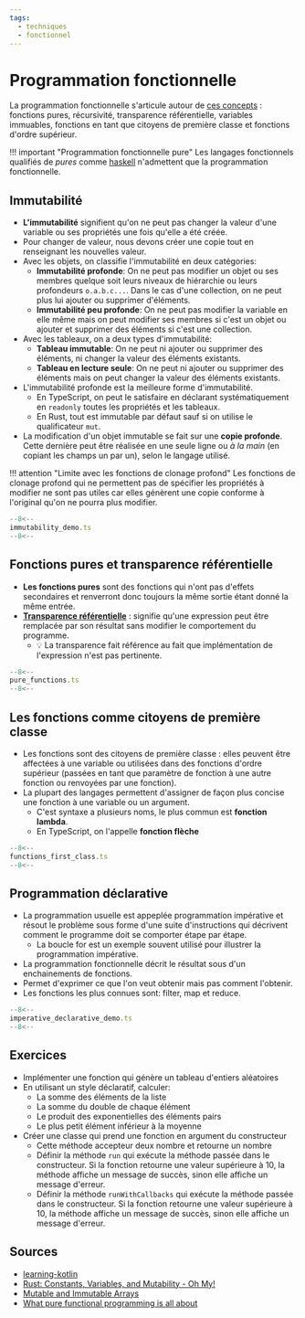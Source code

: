 ```yaml
---
tags:
  - techniques
  - fonctionnel
---
```


# Programmation fonctionnelle

La programmation fonctionnelle s'articule autour de [ces concepts](https://www.geeksforgeeks.org/functional-programming-paradigm) : fonctions pures, récursivité, transparence référentielle, variables immuables, fonctions en tant que citoyens de première classe et fonctions d'ordre supérieur.

!!! important "Programmation fonctionnelle pure"
    Les langages fonctionnels qualifiés de *pures* comme [haskell](https://www.haskell.org/) n'admettent que la programmation fonctionnelle.


## Immutabilité

- **L'immutabilité** signifient qu'on ne peut pas changer la valeur d'une variable ou ses propriétés une fois qu'elle a été créée. 
- Pour changer de valeur, nous devons créer une copie tout en renseignant les nouvelles valeur.
- Avec les objets, on classifie l'immutabilité en deux catégories:
    - **Immutabilité profonde**: On ne peut pas modifier un objet ou ses membres quelque soit leurs niveaux de hiérarchie ou leurs profondeurs `o.a.b.c...`. Dans le cas d'une collection, on ne peut plus lui ajouter ou supprimer d'éléments.
    - **Immutabilité peu profonde**: On ne peut pas modifier la variable en elle même mais on peut modifier ses membres si c'est un objet ou ajouter et supprimer des éléments si c'est une collection.
- Avec les tableaux, on a deux types d'immutabilité:
    - **Tableau immutable**: On ne peut ni ajouter ou supprimer des éléments, ni changer la valeur des éléments existants.
    - **Tableau en lecture seule**: On ne peut ni ajouter ou supprimer des éléments mais on peut changer la valeur des éléments existants.
- L'immutabilité profonde est la meilleure forme d'immutabilité.
    - En TypeScript, on peut le satisfaire en déclarant systématiquement en `readonly` toutes les propriétés et les tableaux.
    - En Rust, tout est immutable par défaut sauf si on utilise le qualificateur `mut`.
- La modification d'un objet immutable se fait sur une **copie profonde**. Cette dernière peut être réalisée en une seule ligne ou *à la main* (en copiant les champs un par un), selon le langage utilisé.

!!! attention "Limite avec les fonctions de clonage profond"
    Les fonctions de clonage profond qui ne permettent pas de spécifier les propriétés à modifier ne sont pas utiles car elles génèrent une copie conforme à l'original qu'on ne pourra plus modifier.

```ts title="Immutabilité"
--8<--
immutability_demo.ts
--8<--
```


## Fonctions pures et transparence référentielle

- **Les fonctions pures** sont des fonctions qui n'ont pas d'effets secondaires et renverront donc toujours la même sortie étant donné la même entrée.
- [**Transparence référentielle**](https://ericnormand.me/podcast/what-is-referential-transparency) : signifie qu'une expression peut être remplacée par son résultat sans modifier le comportement du programme. 
    - :bulb: La transparence fait référence au fait que implémentation de l'expression n'est pas pertinente.

```ts
--8<--
pure_functions.ts
--8<--
```

## Les fonctions comme citoyens de première classe

- Les fonctions sont des citoyens de première classe : elles peuvent être affectées à une variable ou utilisées dans des fonctions d'ordre supérieur (passées en tant que paramètre de fonction à une autre fonction ou renvoyées par une fonction).
- La plupart des langages permettent d'assigner de façon plus concise une fonction à une variable ou un argument. 
    - C'est syntaxe a plusieurs noms, le plus commun est **fonction lambda**.
    - En TypeScript, on l'appelle **fonction flèche**

```ts
--8<--
functions_first_class.ts
--8<--
```

## Programmation déclarative

- La programmation usuelle est appeplée programmation impérative et résout le problème sous forme d'une suite d'instructions qui décrivent comment le programme doit se comporter étape par étape.
    - La boucle for est un exemple souvent utilisé pour illustrer la programmation impérative.
- La programmation fonctionnelle décrit le résultat sous d'un enchainements de fonctions.
- Permet d'exprimer ce que l'on veut obtenir mais pas comment l'obtenir.
- Les fonctions les plus connues sont: filter, map et reduce.


```ts
--8<--
imperative_declarative_demo.ts
--8<--
```

## Exercices

- Implémenter une fonction qui génère un tableau d'entiers aléatoires
- En utilisant un style déclaratif, calculer:
    - La somme des éléments de la liste
    - La somme du double de chaque élément
    - Le produit des exponentielles des éléments pairs
    - Le plus petit élément inférieur à la moyenne
- Créer une classe qui prend une fonction en argument du constructeur
    - Cette méthode accepteur deux nombre et retourne un nombre
    - Définir la méthode `run` qui exécute la méthode passée dans le constructeur. Si la fonction retourne une valeur supérieure à 10, la méthode affiche un message de succès, sinon elle affiche un message d'erreur.
    - Définir la méthode `runWithCallbacks` qui exécute la méthode passée dans le constructeur. Si la fonction retourne une valeur supérieure à 10, la méthode affiche un message de succès, sinon elle affiche un message d'erreur.

## Sources

- [learning-kotlin](https://worldline.github.io/learning-kotlin/en/kotlin-features/#functional-programming)
- [Rust: Constants, Variables, and Mutability - Oh My!](https://oswalt.dev/2020/03/rust-constants-variables-and-mutability-oh-my/)
- [Mutable and Immutable Arrays](https://www.educative.io/courses/learn-typescript-complete-course/q2Q6MZXP4yR)
- [What pure functional programming is all about](https://www.fpcomplete.com/blog/2017/04/pure-functional-programming/)
